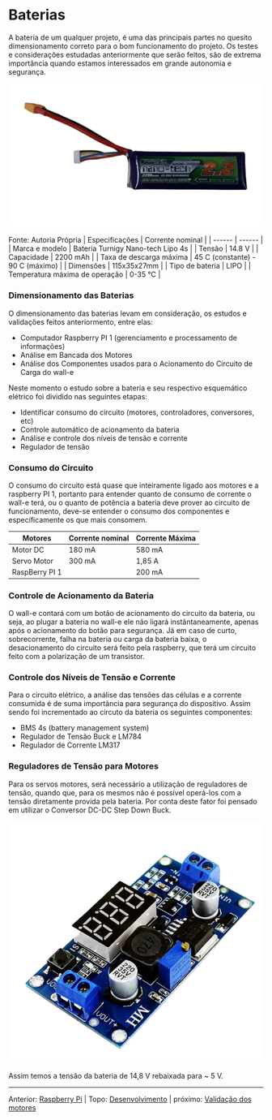 # Baterias 

A bateria de um qualquer projeto, é uma das principais partes no quesito dimensionamento correto para o bom funcionamento do projeto. Os testes e considerações estudadas anteriormente que serão feitos, são de extrema importância quando estamos interessados em grande autonomia e segurança.

![N|Walle](img/bateria-foto.png)

Fonte: Autoria Própria
| Especificações | Corrente nominal |
| ------ | ------ |
| Marca e modelo |       Bateria Turnigy Nano-tech Lipo 4s             |
| Tensão  |       14.8 V      |
| Capacidade |       2200 mAh        |
| Taxa de descarga máxima |       45 C (constante) - 90 C (máximo)         |
| Dimensões |       115x35x27mm         |
| Tipo de bateria |         LIPO          |
| Temperatura máxima de operação |      0-35 ℃     |


### Dimensionamento das Baterias

O dimensionamento das baterias levam em consideração, os estudos e validações feitos anteriormento, entre elas:
- Computador Raspberry PI 1 (gerenciamento e processamento de informações)
- Análise em Bancada dos Motores
- Análise dos Componentes usados para o Acionamento do Circuito de Carga do wall-e

 Neste momento o estudo sobre a bateria e seu respectivo esquemático elétrico foi dividido nas seguintes etapas:

- Identificar consumo do circuito (motores, controladores, conversores, etc)
- Controle automático de acionamento da bateria
- Análise e controle dos níveis de tensão e corrente
- Regulador de tensão


### Consumo do Circuito

O consumo do circuito está quase que inteiramente ligado aos motores e a raspberry PI 1, portanto para entender quanto de consumo de corrente o wall-e terá, ou o quanto de potência a bateria deve prover ao circuito de funcionamento, deve-se entender o consumo dos componentes e especificamente os que mais consomem.

| Motores | Corrente nominal |  Corrente Máxima |
| ------ | ------ |------ |
| Motor DC | 180 mA | 580 mA |
| Servo Motor  | 300 mA | 1,85 A |
| RaspBerry PI 1 |  | 200 mA |


### Controle de Acionamento da Bateria

O wall-e contará com um botão de acionamento do circuito da bateria, ou seja, ao plugar a bateria no wall-e ele não ligará instântaneamente, apenas após o acionamento do botão para segurança.
Já em caso de curto, sobrecorrente, falha na bateria ou carga da bateria baixa, o desacionamento do circuito será feito pela raspberry, que terá um circuito feito com a polarização de um transistor.


### Controle dos Níveis de Tensão e Corrente

Para o circuito elétrico, a análise das tensões das células e a corrente consumida é de suma importãncia para segurança do dispositivo. Assim sendo foi incrementado ao circuto da bateria os seguintes componentes:
 - BMS 4s (battery management system)
 - Regulador de Tensão Buck e LM784 
 - Regulador de Corrente LM317


### Reguladores de Tensão para Motores

Para os servos motores, será necessário a utilização de reguladores de tensão, quando que, para os mesmos não é possível operá-los com a tensão diretamente provida pela bateria.
Por conta deste fator foi pensado em utilizar o Conversor DC-DC Step Down Buck.

![N|Walle](img/regulador.png)

Assim temos a tensão da bateria de 14,8 V rebaixada para ~ 5 V.


---
Anterior: [Raspberry Pi](raspberry-pi.md) | Topo: [Desenvolvimento](README.md) | próximo: [Validação dos motores](validacao-motores.md)